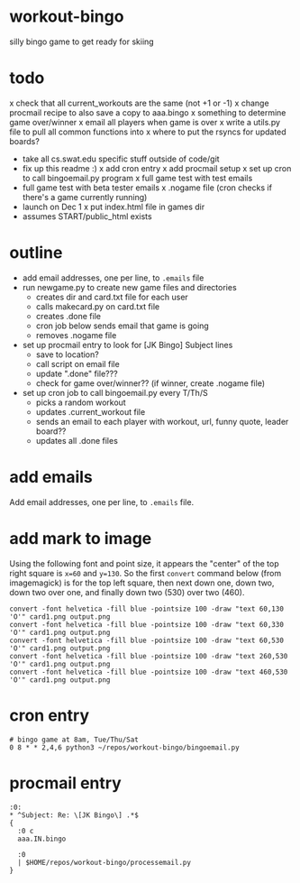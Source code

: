 # workout-bingo
silly bingo game to get ready for skiing

# todo

x check that all current_workouts are the same (not +1 or -1)
x change procmail recipe to also save a copy to aaa.bingo
x something to determine game over/winner
x email all players when game is over
x write a utils.py file to pull all common functions into
x where to put the rsyncs for updated boards?
- take all cs.swat.edu specific stuff outside of code/git
- fix up this readme :) 
    x add cron entry
    x add procmail setup
x set up cron to call bingoemail.py program
x full game test with test emails
- full game test with beta tester emails
x .nogame file (cron checks if there's a game currently running)
- launch on Dec 1
x put index.html file in games dir
- assumes START/public_html exists


# outline

- add email addresses, one per line, to `.emails` file
- run newgame.py to create new game files and directories
    - creates dir and card.txt file for each user
    - calls makecard.py on card.txt file
    - creates .done file
    - cron job below sends email that game is going
    - removes .nogame file
- set up procmail entry to look for [JK Bingo] Subject lines
    - save to location?
    - call script on email file
    - update ".done" file???
    - check for game over/winner?? (if winner, create .nogame file)
- set up cron job to call bingoemail.py every T/Th/S
    - picks a random workout
    - updates .current_workout file
    - sends an email to each player with workout, url, funny quote, leader board??
    - updates all .done files

# add emails
Add email addresses, one per line, to `.emails` file.

# add mark to image

Using the following font and point size, it appears the
"center" of the top right square is `x=60` and `y=130`.
So the first `convert` command below (from imagemagick) is for the
top left square, then next down one, down two, down two over one,
and finally down two (530) over two (460).

```
convert -font helvetica -fill blue -pointsize 100 -draw "text 60,130 'O'" card1.png output.png
convert -font helvetica -fill blue -pointsize 100 -draw "text 60,330 'O'" card1.png output.png
convert -font helvetica -fill blue -pointsize 100 -draw "text 60,530 'O'" card1.png output.png
convert -font helvetica -fill blue -pointsize 100 -draw "text 260,530 'O'" card1.png output.png
convert -font helvetica -fill blue -pointsize 100 -draw "text 460,530 'O'" card1.png output.png
```

# cron entry

```
# bingo game at 8am, Tue/Thu/Sat
0 8 * * 2,4,6 python3 ~/repos/workout-bingo/bingoemail.py
```

# procmail entry

```
:0:
* ^Subject: Re: \[JK Bingo\] .*$
{
  :0 c
  aaa.IN.bingo

  :0
  | $HOME/repos/workout-bingo/processemail.py
}
```
